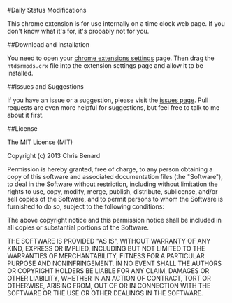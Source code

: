 #Daily Status Modifications

This chrome extension is for use internally on a time clock web page. If you don't know what it's for, it's probably not for you.

##Download and Installation

You need to open your [chrome extensions settings](chrome://extensions) page. Then drag the `ntdsrmods.crx` file into the extension settings page and allow it to be installed.

##Issues and Suggestions

If you have an issue or a suggestion, please visit the [issues page](https://github.com/cbenard/ntdsrmods/issues).
Pull requests are even more helpful for suggestions, but feel free to talk to me about it first.

##License

The MIT License (MIT)

Copyright (c) 2013 Chris Benard

Permission is hereby granted, free of charge, to any person obtaining a copy
of this software and associated documentation files (the "Software"), to deal
in the Software without restriction, including without limitation the rights
to use, copy, modify, merge, publish, distribute, sublicense, and/or sell
copies of the Software, and to permit persons to whom the Software is
furnished to do so, subject to the following conditions:

The above copyright notice and this permission notice shall be included in
all copies or substantial portions of the Software.

THE SOFTWARE IS PROVIDED "AS IS", WITHOUT WARRANTY OF ANY KIND, EXPRESS OR
IMPLIED, INCLUDING BUT NOT LIMITED TO THE WARRANTIES OF MERCHANTABILITY,
FITNESS FOR A PARTICULAR PURPOSE AND NONINFRINGEMENT. IN NO EVENT SHALL THE
AUTHORS OR COPYRIGHT HOLDERS BE LIABLE FOR ANY CLAIM, DAMAGES OR OTHER
LIABILITY, WHETHER IN AN ACTION OF CONTRACT, TORT OR OTHERWISE, ARISING FROM,
OUT OF OR IN CONNECTION WITH THE SOFTWARE OR THE USE OR OTHER DEALINGS IN
THE SOFTWARE.